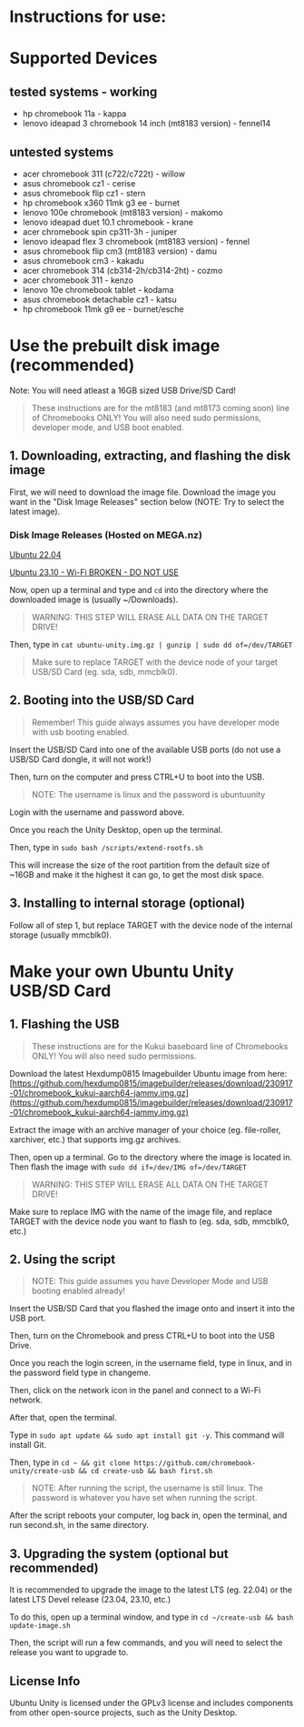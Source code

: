 # Instructions for use:

# Supported Devices

## tested systems - working

- hp chromebook 11a - kappa
- lenovo ideapad 3 chromebook 14 inch (mt8183 version) - fennel14

## untested systems

- acer chromebook 311 (c722/c722t) - willow
- asus chromebook cz1 - cerise
- asus chromebook flip cz1 - stern
- hp chromebook x360 11mk g3 ee - burnet
- lenovo 100e chromebook (mt8183 version) - makomo
- lenovo ideapad duet 10.1 chromebook - krane
- acer chromebook spin cp311-3h - juniper
- lenovo ideapad flex 3 chromebook (mt8183 version) - fennel
- asus chromebook flip cm3 (mt8183 version) - damu
- asus chromebook cm3 - kakadu
- acer chromebook 314 (cb314-2h/cb314-2ht) - cozmo
- acer chromebook 311 - kenzo
- lenovo 10e chromebook tablet - kodama
- asus chromebook detachable cz1 - katsu
- hp chromebook 11mk g9 ee - burnet/esche


# Use the prebuilt disk image (recommended)

Note: You will need atleast a 16GB sized USB Drive/SD Card!

> These instructions are for the mt8183 (and mt8173 coming soon) line of Chromebooks ONLY! You will also need sudo permissions, developer mode, and USB boot enabled.

## 1. Downloading, extracting, and flashing the disk image

First, we will need to download the image file. Download the image you want in the "Disk Image Releases" section below (NOTE: Try to select the latest image).

### Disk Image Releases (Hosted on MEGA.nz)

[Ubuntu 22.04](https://mega.nz/file/2McigCCK#qqGJ4vrkecRVWKscxhQ1kxS5uKA9Vl64hsRJG534QVs)

[Ubuntu 23.10 - Wi-Fi BROKEN - DO NOT USE](https://mega.nz/file/LEtk3RLb#BCBwhxv7yO6SKarAlZj54r4979ANJRtV3qY6-bAuejM)


Now, open up a terminal and type and ```cd``` into the directory where the downloaded image is (usually ~/Downloads).

> WARNING: THIS STEP WILL ERASE ALL DATA ON THE TARGET DRIVE!

Then, type in ```cat ubuntu-unity.img.gz | gunzip | sudo dd of=/dev/TARGET```

> Make sure to replace TARGET with the device node of your target USB/SD Card (eg. sda, sdb, mmcblk0).

## 2. Booting into the USB/SD Card

> Remember! This guide always assumes you have developer mode with usb booting enabled.

Insert the USB/SD Card into one of the available USB ports (do not use a USB/SD Card dongle, it will not work!)
                                                                                                   
Then, turn on the computer and press CTRL+U to boot into the USB.

> NOTE: The username is linux and the password is ubuntuunity

Login with the username and password above.

Once you reach the Unity Desktop, open up the terminal.

Then, type in ```sudo bash /scripts/extend-rootfs.sh```

This will increase the size of the root partition from the default size of ~16GB and make it the highest it can go, to get the most disk space.

## 3. Installing to internal storage (optional)

Follow all of step 1, but replace TARGET with the device node of the internal storage (usually mmcblk0).

# Make your own Ubuntu Unity USB/SD Card

## 1. Flashing the USB

> These instructions are for the Kukui baseboard line of Chromebooks ONLY! You will also need sudo permissions.

Download the latest Hexdump0815 Imagebuilder Ubuntu image from here: [https://github.com/hexdump0815/imagebuilder/releases/download/230917-01/chromebook_kukui-aarch64-jammy.img.gz](https://github.com/hexdump0815/imagebuilder/releases/download/230917-01/chromebook_kukui-aarch64-jammy.img.gz)

Extract the image with an archive manager of your choice (eg. file-roller, xarchiver, etc.) that supports img.gz archives.

Then, open up a terminal. Go to the directory where the image is located in. Then flash the image with ```sudo dd if=/dev/IMG of=/dev/TARGET```

> WARNING: THIS STEP WILL ERASE ALL DATA ON THE TARGET DRIVE!

Make sure to replace IMG with the name of the image file, and replace TARGET with the device node you want to flash to (eg. sda, sdb, mmcblk0, etc.)

## 2. Using the script

> NOTE: This guide assumes you have Developer Mode and USB booting enabled already!

Insert the USB/SD Card that you flashed the image onto and insert it into the USB port.

Then, turn on the Chromebook and press CTRL+U to boot into the USB Drive.

Once you reach the login screen, in the username field, type in linux, and in the password field type in changeme.

Then, click on the network icon in the panel and connect to a Wi-Fi network.

After that, open the terminal.

Type in ``` sudo apt update && sudo apt install git -y ```. This command will install Git.

Then, type in ```cd ~ && git clone https://github.com/chromebook-unity/create-usb && cd create-usb && bash first.sh```

> NOTE: After running the script, the username is still linux. The password is whatever you have set when running the script.

After the script reboots your computer, log back in, open the terminal, and run second.sh, in the same directory.

## 3. Upgrading the system (optional but recommended)

It is recommended to upgrade the image to the latest LTS (eg. 22.04) or the latest LTS Devel release (23.04, 23.10, etc.)

To do this, open up a terminal window, and type in ```cd ~/create-usb && bash update-image.sh```

Then, the script will run a few commands, and you will need to select the release you want to upgrade to.

## License Info
Ubuntu Unity is licensed under the GPLv3 license and includes components from other open-source projects, such as the Unity Desktop.
